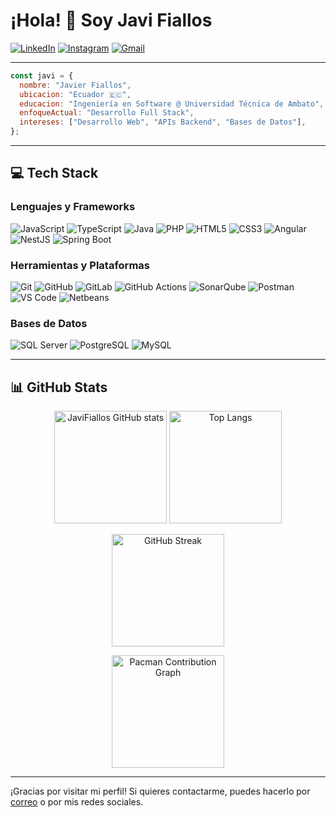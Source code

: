 # ¡Hola! 👋 Soy Javi Fiallos

[![LinkedIn](https://img.shields.io/badge/LinkedIn-blue?logo=linkedin&style=for-the-badge)](https://www.linkedin.com/in/javi-fiallos)
[![Instagram](https://img.shields.io/badge/Instagram-E4405F?logo=instagram&logoColor=white&style=for-the-badge)](https://www.instagram.com/)
[![Gmail](https://img.shields.io/badge/Gmail-D14836?logo=gmail&logoColor=white&style=for-the-badge)](mailto:efiallos2434@uta.edu.ec)

---

```js
const javi = {
  nombre: "Javier Fiallos",
  ubicacion: "Ecuador 🇪🇨",
  educacion: "Ingeniería en Software @ Universidad Técnica de Ambato",
  enfoqueActual: "Desarrollo Full Stack",
  intereses: ["Desarrollo Web", "APIs Backend", "Bases de Datos"],
};
```

---

## 💻 Tech Stack

### Lenguajes y Frameworks

![JavaScript](https://img.shields.io/badge/-JavaScript-F7DF1E?logo=javascript&logoColor=black&style=flat-square)
![TypeScript](https://img.shields.io/badge/-TypeScript-3178C6?logo=typescript&logoColor=white&style=flat-square)
![Java](https://img.shields.io/badge/-Java-007396?logo=java&logoColor=white&style=flat-square)
![PHP](https://img.shields.io/badge/-PHP-777BB4?logo=php&logoColor=white&style=flat-square)
![HTML5](https://img.shields.io/badge/-HTML5-E34F26?logo=html5&logoColor=white&style=flat-square)
![CSS3](https://img.shields.io/badge/-CSS3-1572B6?logo=css3&logoColor=white&style=flat-square)
![Angular](https://img.shields.io/badge/-Angular-DD0031?logo=angular&logoColor=white&style=flat-square)
![NestJS](https://img.shields.io/badge/-NestJS-E0234E?logo=nestjs&logoColor=white&style=flat-square)
![Spring Boot](https://img.shields.io/badge/-Spring%20Boot-6DB33F?logo=spring-boot&logoColor=white&style=flat-square)

### Herramientas y Plataformas

![Git](https://img.shields.io/badge/-Git-F05032?logo=git&logoColor=white&style=flat-square)
![GitHub](https://img.shields.io/badge/-GitHub-181717?logo=github&logoColor=white&style=flat-square)
![GitLab](https://img.shields.io/badge/-GitLab-FC6D26?logo=gitlab&logoColor=white&style=flat-square)
![GitHub Actions](https://img.shields.io/badge/-GitHub%20Actions-2088FF?logo=github-actions&logoColor=white&style=flat-square)
![SonarQube](https://img.shields.io/badge/-SonarQube-4E9BCD?logo=sonarqube&logoColor=white&style=flat-square)
![Postman](https://img.shields.io/badge/-Postman-FF6C37?logo=postman&logoColor=white&style=flat-square)
![VS Code](https://img.shields.io/badge/-VS%20Code-007ACC?logo=visual-studio-code&logoColor=white&style=flat-square)
![Netbeans](https://img.shields.io/badge/-Netbeans-1B6AC6?logo=apache-netbeans-ide&logoColor=white&style=flat-square)

### Bases de Datos

![SQL Server](https://img.shields.io/badge/-SQL%20Server-CC2927?logo=microsoft-sql-server&logoColor=white&style=flat-square)
![PostgreSQL](https://img.shields.io/badge/-PostgreSQL-336791?logo=postgresql&logoColor=white&style=flat-square)
![MySQL](https://img.shields.io/badge/-MySQL-4479A1?logo=mysql&logoColor=white&style=flat-square)

---

## 📊 GitHub Stats

<p align="center">
  <img src="https://github-readme-stats.vercel.app/api?username=JaviFiallos&show_icons=true&theme=radical" alt="JaviFiallos GitHub stats" height="180"/>
  <img src="https://github-readme-stats.vercel.app/api/top-langs/?username=JaviFiallos&layout=compact&theme=radical" alt="Top Langs" height="180"/>
</p>

<p align="center">
  <img src="https://github-readme-streak-stats.herokuapp.com/?user=JaviFiallos&theme=radical" alt="GitHub Streak" height="180"/>
</p>

<p align="center">
  <img src="https://github-contribution-graph.ez4o.com/?username=JaviFiallos&theme=radical" alt="Pacman Contribution Graph" height="180"/>
</p>

---

¡Gracias por visitar mi perfil! Si quieres contactarme, puedes hacerlo por [correo](mailto:efiallos2434@uta.edu.ec) o por mis redes sociales.
